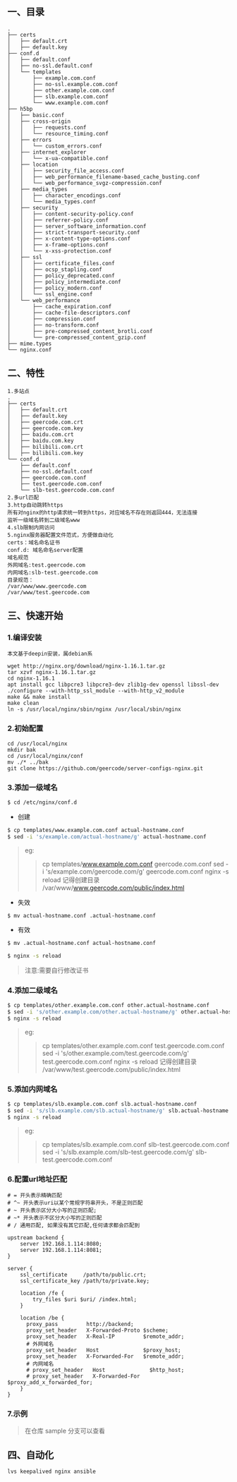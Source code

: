 ## 一、目录

```
.
├── certs
│   ├── default.crt
│   ├── default.key
├── conf.d
│   ├── default.conf
│   ├── no-ssl.default.conf
│   └── templates
│       ├── example.com.conf
│       ├── no-ssl.example.com.conf
│       ├── other.example.com.conf
│       ├── slb.example.com.conf
│       └── www.example.com.conf
├── h5bp
│   ├── basic.conf
│   ├── cross-origin
│   │   ├── requests.conf
│   │   └── resource_timing.conf
│   ├── errors
│   │   └── custom_errors.conf
│   ├── internet_explorer
│   │   └── x-ua-compatible.conf
│   ├── location
│   │   ├── security_file_access.conf
│   │   ├── web_performance_filename-based_cache_busting.conf
│   │   └── web_performance_svgz-compression.conf
│   ├── media_types
│   │   ├── character_encodings.conf
│   │   └── media_types.conf
│   ├── security
│   │   ├── content-security-policy.conf
│   │   ├── referrer-policy.conf
│   │   ├── server_software_information.conf
│   │   ├── strict-transport-security.conf
│   │   ├── x-content-type-options.conf
│   │   ├── x-frame-options.conf
│   │   └── x-xss-protection.conf
│   ├── ssl
│   │   ├── certificate_files.conf
│   │   ├── ocsp_stapling.conf
│   │   ├── policy_deprecated.conf
│   │   ├── policy_intermediate.conf
│   │   ├── policy_modern.conf
│   │   └── ssl_engine.conf
│   └── web_performance
│       ├── cache_expiration.conf
│       ├── cache-file-descriptors.conf
│       ├── compression.conf
│       ├── no-transform.conf
│       ├── pre-compressed_content_brotli.conf
│       └── pre-compressed_content_gzip.conf
├── mime.types
└── nginx.conf
```

## 二、特性

```
1.多站点
.
├── certs
│   ├── default.crt
│   ├── default.key
│   ├── geercode.com.crt
│   ├── geercode.com.key
│   ├── baidu.com.crt
│   ├── baidu.com.key
│   ├── bilibili.com.crt
│   ├── bilibili.com.key
└── conf.d
    ├── default.conf
    ├── no-ssl.default.conf
    ├── geercode.com.conf
    ├── test.geercode.com.conf
    └── slb-test.geercode.com.conf
2.多url匹配
3.http自动跳转https
所有对nginx的http请求统一转到https，对应域名不存在则返回444，无法连接
监听一级域名转到二级域名www
4.slb限制内网访问
5.nginx服务器配置文件范式，方便做自动化
certs：域名命名证书
conf.d: 域名命名server配置
域名规范
外网域名:test.geercode.com
内网域名:slb-test.geercode.com
目录规范：
/var/www/www.geercode.com
/var/www/test.geercode.com
```

## 三、快速开始

### 1.编译安装

```
本文基于deepin安装，属debian系

wget http://nginx.org/download/nginx-1.16.1.tar.gz
tar xzvf nginx-1.16.1.tar.gz
cd nginx-1.16.1
apt install gcc libpcre3 libpcre3-dev zlib1g-dev openssl libssl-dev
./configure --with-http_ssl_module --with-http_v2_module
make && make install
make clean
ln -s /usr/local/nginx/sbin/nginx /usr/local/sbin/nginx
```

### 2.初始配置

```
cd /usr/local/nginx
mkdir bak
cd /usr/local/nginx/conf
mv ./* ../bak
git clone https://github.com/geercode/server-configs-nginx.git
```

### 3.添加一级域名

```bash
$ cd /etc/nginx/conf.d
```

* 创建
```bash
$ cp templates/www.example.com.conf actual-hostname.conf
$ sed -i 's/example.com/actual-hostname/g' actual-hostname.conf
```

> eg:
>> cp templates/www.example.com.conf geercode.com.conf
>> sed -i 's/example.com/geercode.com/g' geercode.com.conf
>> nginx -s reload
>> 记得创建目录 /var/www/www.geercode.com/public/index.html

* 失效
```bash
$ mv actual-hostname.conf .actual-hostname.conf
```

* 有效
```bash
$ mv .actual-hostname.conf actual-hostname.conf
```

```bash
$ nginx -s reload
```

> 注意:需要自行修改证书

### 4.添加二级域名

```bash
$ cp templates/other.example.com.conf other.actual-hostname.conf
$ sed -i 's/other.example.com/other.actual-hostname/g' other.actual-hostname.conf
$ nginx -s reload
```

> eg:
>> cp templates/other.example.com.conf test.geercode.com.conf
>> sed -i 's/other.example.com/test.geercode.com/g' test.geercode.com.conf
>> nginx -s reload
>> 记得创建目录 /var/www/test.geercode.com/public/index.html

### 5.添加内网域名

```bash
$ cp templates/slb.example.com.conf slb.actual-hostname.conf
$ sed -i 's/slb.example.com/slb.actual-hostname/g' slb.actual-hostname.conf
$ nginx -s reload
```
> eg:
>> cp templates/slb.example.com.conf slb-test.geercode.com.conf
>> sed -i 's/slb.example.com/slb-test.geercode.com/g' slb-test.geercode.com.conf 

### 6.配置url地址匹配

```
# = 开头表示精确匹配
# ^~ 开头表示uri以某个常规字符串开头，不是正则匹配
# ~ 开头表示区分大小写的正则匹配;
# ~* 开头表示不区分大小写的正则匹配
# / 通用匹配, 如果没有其它匹配,任何请求都会匹配到

upstream backend {
	server 192.168.1.114:8080;
	server 192.168.1.114:8081;
}

server {
    ssl_certificate     /path/to/public.crt;
    ssl_certificate_key /path/to/private.key;
    
    location /fe {
        try_files $uri $uri/ /index.html;
    }
    
    location /be {
      proxy_pass         http://backend;
      proxy_set_header   X-Forwarded-Proto $scheme;
      proxy_set_header   X-Real-IP         $remote_addr;
      # 外网域名
      proxy_set_header   Host              $proxy_host;
      proxy_set_header   X-Forwarded-For   $remote_addr;
      # 内网域名
      # proxy_set_header   Host              $http_host;
      # proxy_set_header   X-Forwarded-For   $proxy_add_x_forwarded_for;
    }
}
```

### 7.示例

> 在仓库 sample 分支可以查看

## 四、自动化

```
lvs keepalived nginx ansible
```
